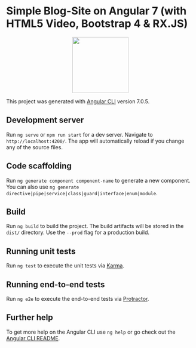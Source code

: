 # Simple Blog-Site on Angular 7 (with HTML5 Video, Bootstrap 4 & RX.JS)

<div align="center">
  <a href="https://github.com/StanislawVictorovich/ngBlog-Site">
    <img width="150" height="150" src="https://silverchiffa.com/wp-content/uploads/2018/03/blog-400x300.png">
  </a>
</div>

This project was generated with [Angular CLI](https://github.com/angular/angular-cli) version 7.0.5.

## Development server

Run `ng serve` or `npm run start` for a dev server. Navigate to `http://localhost:4200/`. The app will automatically reload if you change any of the source files.

## Code scaffolding

Run `ng generate component component-name` to generate a new component. You can also use `ng generate directive|pipe|service|class|guard|interface|enum|module`.

## Build

Run `ng build` to build the project. The build artifacts will be stored in the `dist/` directory. Use the `--prod` flag for a production build.

## Running unit tests

Run `ng test` to execute the unit tests via [Karma](https://karma-runner.github.io).

## Running end-to-end tests

Run `ng e2e` to execute the end-to-end tests via [Protractor](http://www.protractortest.org/).

## Further help

To get more help on the Angular CLI use `ng help` or go check out the [Angular CLI README](https://github.com/angular/angular-cli/blob/master/README.md).
